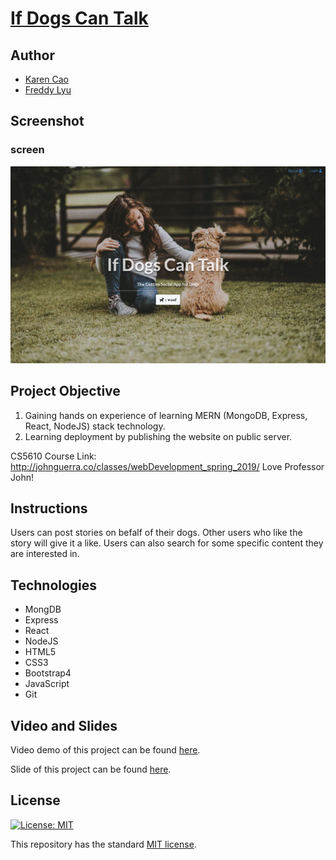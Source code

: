 # [If Dogs Can Talk](https://desolate-headland-41222.herokuapp.com/)

## Author
- [Karen Cao](https://qimincao.github.io/HomePage_Karen/)
- [Freddy Lyu](https://freddydoesit.github.io/freddy/)

## Screenshot
### screen
![screenshot](imgs/GifForP2.gif)

## Project Objective
1. Gaining hands on experience of learning MERN (MongoDB, Express, React, NodeJS) stack technology.
2. Learning deployment by publishing the website on public server.

  CS5610 Course Link: http://johnguerra.co/classes/webDevelopment_spring_2019/ Love Professor John!

## Instructions

Users can post stories on befalf of their dogs. Other users who like the story will give it a like. 
Users can also search for some specific content they are interested in.


## Technologies

- MongDB
- Express
- React
- NodeJS
- HTML5
- CSS3
- Bootstrap4
- JavaScript
- Git

## Video and Slides
Video demo of this project can be found [here](https://youtu.be/lGcDKlrpaZg). 

Slide of this project can be found [here](https://docs.google.com/presentation/d/17vlSNo488lnpI5C4PXtUk3kNIzWxC-7fUv9CdBBeZhg/edit#slide=id.p).


## License
[![License: MIT](https://img.shields.io/badge/License-MIT-yellow.svg)](https://opensource.org/licenses/MIT)

This repository has the standard [MIT license](https://opensource.org/licenses/MIT). 